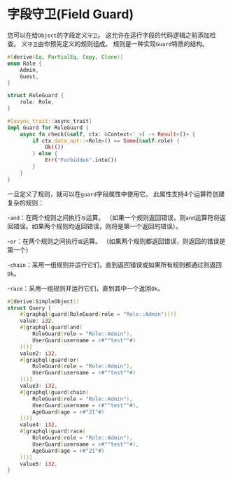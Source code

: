 # 字段守卫(Field Guard)

您可以在给`Object`的字段定义`守卫`。 这允许在运行字段的代码逻辑之前添加检查。
义`守卫`由你预先定义的规则组成。 规则是一种实现`Guard`特质的结构。
```rust
#[derive(Eq, PartialEq, Copy, Clone)]
enum Role {
    Admin,
    Guest,
}

struct RoleGuard {
    role: Role,
}

#[async_trait::async_trait]
impl Guard for RoleGuard {
    async fn check(&self, ctx: &Context<'_>) -> Result<()> {
        if ctx.data_opt::<Role>() == Some(&self.role) {
            Ok(())
        } else {
            Err("Forbidden".into())
        }
    }
}
```

一旦定义了规则，就可以在`guard`字段属性中使用它。
此属性支持4个运算符创建复杂的规则：

-`and`：在两个规则之间执行`与`运算。 （如果一个规则返回错误，则`and`运算符将返回错误。如果两个规则均返回错误，则将是第一个返回的错误）。

-`or`：在两个规则之间执行`或`运算。 （如果两个规则都返回错误，则返回的错误是第一个）

-`chain`：采用一组规则并运行它们，直到返回错误或如果所有规则都通过则返回`Ok`。

-`race`：采用一组规则并运行它们，直到其中一个返回`Ok`。

```rust
#[derive(SimpleObject)]
struct Query {
    #[graphql(guard(RoleGuard(role = "Role::Admin")))]
    value: i32,
    #[graphql(guard(and(
        RoleGuard(role = "Role::Admin"),
        UserGuard(username = r#""test""#)
    )))]
    value2: i32,
    #[graphql(guard(or(
        RoleGuard(role = "Role::Admin"),
        UserGuard(username = r#""test""#)
    )))]
    value3: i32,
    #[graphql(guard(chain(
        RoleGuard(role = "Role::Admin"),
        UserGuard(username = r#""test""#),
        AgeGuard(age = r#"21"#)
    )))]
    value4: i32,
    #[graphql(guard(race(
        RoleGuard(role = "Role::Admin"),
        UserGuard(username = r#""test""#),
        AgeGuard(age = r#"21"#)
    )))]
    value5: i32,
}
```

